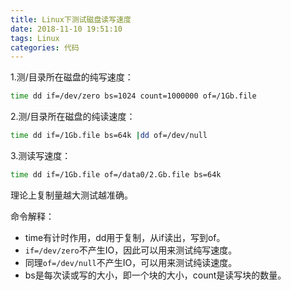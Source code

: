 ```yaml
---
title: Linux下测试磁盘读写速度
date: 2018-11-10 19:51:10
tags: Linux
categories: 代码
---
```


1.测/目录所在磁盘的纯写速度：

```bash
time dd if=/dev/zero bs=1024 count=1000000 of=/1Gb.file
```

2.测/目录所在磁盘的纯读速度：

```bash
time dd if=/1Gb.file bs=64k |dd of=/dev/null
```

3.测读写速度：

```bash
time dd if=/1Gb.file of=/data0/2.Gb.file bs=64k
```

理论上复制量越大测试越准确。

命令解释：

- time有计时作用，dd用于复制，从if读出，写到of。
- `if=/dev/zero`不产生IO，因此可以用来测试纯写速度。
- 同理`of=/dev/null`不产生IO，可以用来测试纯读速度。
- bs是每次读或写的大小，即一个块的大小，count是读写块的数量。
